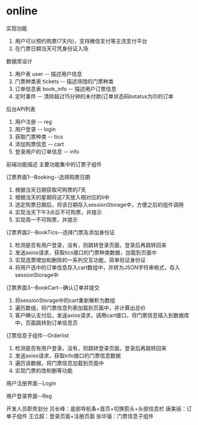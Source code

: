 # online
实现功能
1. 用户可以预约购票(7天内)，支持微信支付等主流支付平台 
2. 在门票日期当天可凭身份证入场


数据库设计
1. 用户表  user -- 描述用户信息
2. 门票种类表  tickets  --  描述场馆的门票种类
3. 订单信息表  book_info  --  描述用户订票信息
4. 定时事件 -- 清除超过15分钟的未付款(订单状态码bstatus为0)的订单


后台API列表
1. 用户注册 -- reg
2. 用户登录 -- login
3. 获取门票种类 -- tics
4. 添加购票信息 -- cart
4. 登录用户的订单信息 -- info


前端功能描述
主要功能集中的订票子组件

订票界面1--Booking--选择购票日期
1. 根据当天日期获取可购票的7天
2. 根据当天的星期将这7天放入相对应的li中
3. 选定购票日期后，将该日期存入sessionStorage中，方便之后的组件调用
4. 实现当天下午3点后不可购票，并提示
5. 实现周一不可购票，并提示

订票界面2--BookTics--选择门票及添加身份证
1. 检测是否有用户登录，没有，则跳转登录页面，登录后再跳转回来
2. 发送axios请求，获取tics接口的门票种类数据，加载到页面中
3. 实现选票增加和删除的一系列交互功能，简单验证身份证
4. 将用户选中的订单信息存入cart数组中，并转为JSON字符串格式，存入sessionStorage中

订票界面3--BookCart--确认订单并提交
1. 将sessionStorage中的cart重新解析为数组
2. 遍历数组，将门票信息列表加载到页面中，并计算出总价
3. 客户确认支付后，发送axios请求，调用cart接口，将门票信息插入到数据库中，页面跳转到订单信息页

订票信息子组件--Orderlist
1. 检测是否有用户登录，没有，则跳转登录页面，登录后再跳转回来
2. 发送axios请求，获取info接口的门票信息数据
3. 遍历该数据，将门票信息加载到页面中
4. 实现门票的改和删等功能

用户注册界面--Login

用户登录界面--Reg


开发人员职责划分
吕长峰：底部导航条+首页+切换箭头+头部信息栏
唐美丽：订单子组件
王立超：登录页面+注册页面
张华强：门票信息子组件



